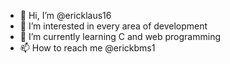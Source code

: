 - 👋 Hi, I’m @ericklaus16
- 👀 I’m interested in every area of development
- 🌱 I’m currently learning C and web programming
- 📫 How to reach me @erickbms1
